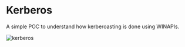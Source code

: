 # Kerberos
A simple POC to understand how kerberoasting is done using WINAPIs.

![kerberos](https://user-images.githubusercontent.com/63304624/152645021-0a364cb2-80e5-4aab-9625-710cdf87b12f.PNG)
